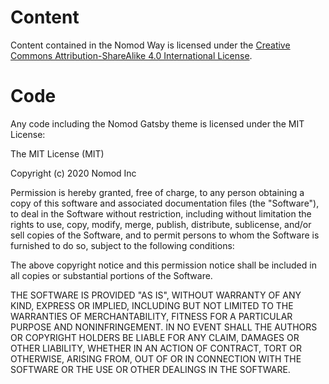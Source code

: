 # Content
Content contained in the Nomod Way is licensed under the [Creative Commons Attribution-ShareAlike 4.0 International License](1).

# Code
Any code including the Nomod Gatsby theme is licensed under the MIT License:

The MIT License (MIT)

Copyright (c) 2020 Nomod Inc

Permission is hereby granted, free of charge, to any person obtaining a copy of
this software and associated documentation files (the "Software"), to deal in
the Software without restriction, including without limitation the rights to
use, copy, modify, merge, publish, distribute, sublicense, and/or sell copies of
the Software, and to permit persons to whom the Software is furnished to do so,
subject to the following conditions:

The above copyright notice and this permission notice shall be included in all
copies or substantial portions of the Software.

THE SOFTWARE IS PROVIDED "AS IS", WITHOUT WARRANTY OF ANY KIND, EXPRESS OR
IMPLIED, INCLUDING BUT NOT LIMITED TO THE WARRANTIES OF MERCHANTABILITY, FITNESS
FOR A PARTICULAR PURPOSE AND NONINFRINGEMENT. IN NO EVENT SHALL THE AUTHORS OR
COPYRIGHT HOLDERS BE LIABLE FOR ANY CLAIM, DAMAGES OR OTHER LIABILITY, WHETHER
IN AN ACTION OF CONTRACT, TORT OR OTHERWISE, ARISING FROM, OUT OF OR IN
CONNECTION WITH THE SOFTWARE OR THE USE OR OTHER DEALINGS IN THE SOFTWARE.

[1]:https://creativecommons.org/licenses/by-sa/4.0/
